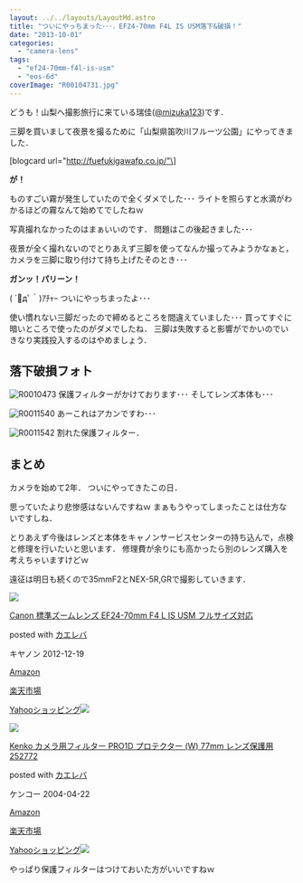 ```yaml
---
layout: ../../layouts/LayoutMd.astro
title: "ついにやっちまった･･･．EF24-70mm F4L IS USM落下&破損！"
date: "2013-10-01"
categories: 
  - "camera-lens"
tags: 
  - "ef24-70mm-f4l-is-usm"
  - "eos-6d"
coverImage: "R00104731.jpg"
---
```


どうも！山梨へ撮影旅行に来ている瑞佳([@mizuka123](https://twitter.com/mizuka123))です．

三脚を買いまして夜景を撮るために「山梨県笛吹川フルーツ公園」にやってきました．

\[blogcard url="http://fuefukigawafp.co.jp/"\]

**が！**

ものすごい霧が発生していたので全くダメでした･･･ ライトを照らすと水滴がわかるほどの霧なんて始めてでしたねｗ

写真撮れなかったのはまぁいいのです． 問題はこの後起きました･･･

夜景が全く撮れないのでとりあえず三脚を使ってなんか撮ってみようかなぁと，カメラを三脚に取り付けて持ち上げたそのとき･･･

**ガンッ！パリーン！**

( ´ﾟдﾟ｀)ｱﾁｬｰ ついにやっちまったよ･･･

使い慣れない三脚だったので締めるところを間違えていました･･･ 買ってすぐに暗いところで使ったのがダメでしたね． 三脚は失敗すると影響がでかいのでいきなり実践投入するのはやめましょう．

## 落下破損フォト

![R0010473](images/R00104731.jpg "R0010473.JPG") 保護フィルターがかけております･･･ そしてレンズ本体も･･･

![R0011540](images/R0011540.jpg "R0011540.jpg") あーこれはアカンですわ･･･

![R0011542](images/R0011542.jpg "R0011542.JPG") 割れた保護フィルター．

## まとめ

カメラを始めて2年． ついにやってきたこの日．

思っていたより悲惨感はないんですねｗ まぁもうやってしまったことは仕方ないですしね．

とりあえず今後はレンズと本体をキャノンサービスセンターの持ち込んで，点検と修理を行いたいと思います． 修理費が余りにも高かったら別のレンズ購入を考えちゃいますけどｗ

遠征は明日も続くので35mmF2とNEX-5R,GRで撮影していきます．

[![](images/51tVEim0J-L._SL160_.jpg)](https://www.amazon.co.jp/exec/obidos/ASIN/B00A2I1D56/mizuka123-22/ref=nosim/)

[Canon 標準ズームレンズ EF24-70mm F4 L IS USM フルサイズ対応](https://www.amazon.co.jp/exec/obidos/ASIN/B00A2I1D56/mizuka123-22/ref=nosim/)

posted with [カエレバ](http://kaereba.com)

キヤノン 2012-12-19

[Amazon](http://www.amazon.co.jp/gp/search?keywords=EF24-70mm&__mk_ja_JP=%83J%83%5E%83J%83i&tag=mizuka123-22 "アマゾン")

[楽天市場](http://hb.afl.rakuten.co.jp/hgc/032b53ee.4b34c5ee.0f4a541e.f440145e/?pc=http%3A%2F%2Fsearch.rakuten.co.jp%2Fsearch%2Fmall%2FEF24-70mm%2F-%2Ff.1-p.1-s.1-sf.0-st.A-v.2%3Fx%3D0%26scid%3Daf_ich_link_urltxt%26m%3Dhttp%3A%2F%2Fm.rakuten.co.jp%2F "楽天市場")

[Yahooショッピング![](//ad.jp.ap.valuecommerce.com/servlet/gifbanner?sid=3066752&pid=881990642)](//ck.jp.ap.valuecommerce.com/servlet/referral?sid=3066752&pid=881990642&vc_url=http%3A%2F%2Fshopping.search.yahoo.co.jp%2Fsearch%3FuIv%3Don%26ei%3DUTF-8%26tab_ex%3Dcommerce%26slider%3D0%26va%3DEF24-70mm "Yahooショッピング")

[![](images/31%2BDoqtbr6L._SL160_.jpg)](https://www.amazon.co.jp/exec/obidos/ASIN/B000PJ588U/mizuka123-22/ref=nosim/)

[Kenko カメラ用フィルター PRO1D プロテクター (W) 77mm レンズ保護用 252772](https://www.amazon.co.jp/exec/obidos/ASIN/B000PJ588U/mizuka123-22/ref=nosim/)

posted with [カエレバ](http://kaereba.com)

ケンコー 2004-04-22

[Amazon](http://www.amazon.co.jp/gp/search?keywords=PRO1D&__mk_ja_JP=%83J%83%5E%83J%83i&tag=mizuka123-22 "アマゾン")

[楽天市場](http://hb.afl.rakuten.co.jp/hgc/032b53ee.4b34c5ee.0f4a541e.f440145e/?pc=http%3A%2F%2Fsearch.rakuten.co.jp%2Fsearch%2Fmall%2FPRO1D%2F-%2Ff.1-p.1-s.1-sf.0-st.A-v.2%3Fx%3D0%26scid%3Daf_ich_link_urltxt%26m%3Dhttp%3A%2F%2Fm.rakuten.co.jp%2F "楽天市場")

[Yahooショッピング![](//ad.jp.ap.valuecommerce.com/servlet/gifbanner?sid=3066752&pid=881990642)](//ck.jp.ap.valuecommerce.com/servlet/referral?sid=3066752&pid=881990642&vc_url=http%3A%2F%2Fshopping.search.yahoo.co.jp%2Fsearch%3FuIv%3Don%26ei%3DUTF-8%26tab_ex%3Dcommerce%26slider%3D0%26va%3DPRO1D "Yahooショッピング")

やっぱり保護フィルターはつけておいた方がいいですねｗ
